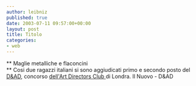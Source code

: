 ```yaml
---
author: leibniz
published: true
date: 2003-07-11 09:57:00+00:00
layout: post
title: Titolo
categories:
- web
---
```


 **   Maglie metalliche e flaconcini   
**   Cosi due ragazzi italiani si sono aggiudicati   primo e secondo posto del  [ D&AD](http://www.ilnuovo.it/nuovo/foglia/0,1007,183773,00.html), concorso  [ dell'Art Directors Club ](http://www.dandad.org/)di Londra.
  Il Nuovo - D&AD
